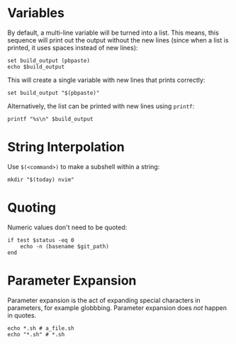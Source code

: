 # Variables

By default, a multi-line variable will be turned into a list. This means, this sequence will print out the output without the new lines (since when a list is printed, it uses spaces instead of new lines):

    set build_output (pbpaste)
    echo $build_output

This will create a single variable with new lines that prints correctly:

    set build_output "$(pbpaste)"

Alternatively, the list can be printed with new lines using `printf`:

    printf "%s\n" $build_output

# String Interpolation

Use `$(<command>)` to make a subshell within a string:

    mkdir "$(today) nvim"

# Quoting

Numeric values don't need to be quoted:

    if test $status -eq 0
        echo -n (basename $git_path)
    end

# Parameter Expansion

Parameter expansion is the act of expanding special characters in parameters, for example globbbing. Parameter expansion does *not* happen in quotes.

    echo *.sh # a_file.sh
    echo "*.sh" # *.sh

